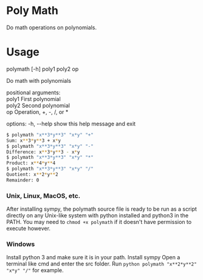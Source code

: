 # Poly Math

Do math operations on polynomials.

# Usage

polymath [-h] poly1 poly2 op

Do math with polynomials

positional arguments:  
  poly1       First polynomial  
  poly2       Second polynomial  
  op          Operation, +, -, /, or *  

options:
  -h, --help  show this help message and exit

```bash
$ polymath "x**3*y**3" "x*y" "+"
Sum: x**3*y**3 + x*y
$ polymath "x**3*y**3" "x*y" "-"
Difference: x**3*y**3 - x*y
$ polymath "x**3*y**3" "x*y" "*"
Product: x**4*y**4
$ polymath "x**3*y**3" "x*y" "/"
Quotient: x**2*y**2
Remainder: 0
```

### Unix, Linux, MacOS, etc.

 After installing sympy, the polymath source file is ready to be run as a script directly on any Unix-like system with python installed and python3 in the PATH. You may need to `chmod +x polymath` if it doesn't have permission to execute however.

### Windows

Install python 3 and make sure it is in your path. Install sympy Open a terminal like cmd and enter the src folder. Run `python polymath "x**2*y**2" "x*y" "/"` for example.
